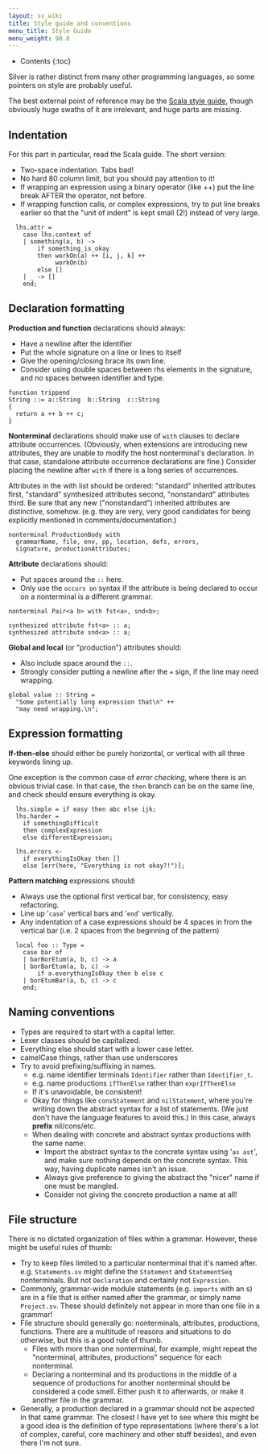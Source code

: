 ```yaml
---
layout: sv_wiki
title: Style guide and conventions
menu_title: Style Guide
menu_weight: 90.0
---
```


* Contents
{:toc}

Silver is rather distinct from many other programming languages, so some pointers on style are probably useful.

The best external point of reference may be the [Scala style guide](https://docs.scala-lang.org/style/), though obviously huge swaths of it are irrelevant, and huge parts are missing.

## Indentation

For this part in particular, read the Scala guide.  The short version:

  * Two-space indentation. Tabs bad!
  * No hard 80 column limit, but you should pay attention to it!
  * If wrapping an expression using a binary operator (like ++) put the line break AFTER the operator, not before.
  * If wrapping function calls, or complex expressions, try to put line breaks earlier so that the "unit of indent" is kept small (2!) instead of very large.

```
  lhs.attr = 
    case lhs.context of
    | something(a, b) -> 
        if something_is_okay
        then workOn(a) ++ [i, j, k] ++
             workOn(b)
        else []
    | _ -> []
    end;
```

## Declaration formatting

**Production and function** declarations should always:

  * Have a newline after the identifier
  * Put the whole signature on a line or lines to itself
  * Give the opening/closing brace its own line.
  * Consider using double spaces between rhs elements in the signature, and no spaces between identifier and type.

```
function trippend
String ::= a::String  b::String  c::String
{
  return a ++ b ++ c;
}
```

**Nonterminal** declarations should make use of `with` clauses to declare attribute occurrences.  (Obviously, when extensions are introducing new attributes, they are unable to modify the host nonterminal's declaration. In that case, standalone attribute occurrence declarations are fine.)  Consider placing the newline after `with` if there is a long series of occurrences.

Attributes in the with list should be ordered: "standard" inherited attributes first, "standard" synthesized attributes second, "nonstandard" attributes third.  Be sure that any new ("nonstandard") inherited attributes are distinctive, somehow. (e.g. they are very, very good candidates for being explicitly mentioned in comments/documentation.)

```
nonterminal ProductionBody with
  grammarName, file, env, pp, location, defs, errors,
  signature, productionAttributes;
```

**Attribute** declarations should:

  * Put spaces around the `::` here.
  * Only use the `occurs on` syntax if the attribute is being declared to occur on a nonterminal is a different grammar.

```
nonterminal Pair<a b> with fst<a>, snd<b>;

synthesized attribute fst<a> :: a;
synthesized attribute snd<a> :: a;
```

**Global and local** (or "production") attributes should:

  * Also include space around the `::`.
  * Strongly consider putting a newline after the `=` sign, if the line may need wrapping.

```
global value :: String =
  "Some potentially long expression that\n" ++
  "may need wrapping.\n";
```

## Expression formatting

**If-then-else** should either be purely horizontal, or vertical with all three keywords lining up.

One exception is the common case of _error checking_, where there is an obvious trivial case.  In that case, the `then` branch can be on the same line, and check should ensure everything is okay.

```
  lhs.simple = if easy then abc else ijk;
  lhs.harder =
    if somethingDifficult
    then complexExpression
    else differentExpression;

  lhs.errors <-
    if everythingIsOkay then []
    else [err(here, "Everything is not okay?!")];
```

**Pattern matching** expressions should:

  * Always use the optional first vertical bar, for consistency, easy refactoring.
  * Line up '`case`' vertical bars and '`end`' vertically.
  * Any indentation of a case expressions should be 4 spaces in from the vertical bar (i.e. 2 spaces from the beginning of the pattern)

```
  local foo :: Type =
    case bar of
    | barBorEtum(a, b, c) -> a
    | borBarEtum(a, b, c) ->
        if a.everythingIsOkay then b else c
    | borEtumBar(a, b, c) -> c
    end;
```

## Naming conventions

  * Types are required to start with a capital letter.
  * Lexer classes should be capitalized.
  * Everything else should start with a lower case letter.
  * camelCase things, rather than use underscores
  * Try to avoid prefixing/suffixing in names.
    * e.g. name identifier terminals `Identifier` rather than `Identifier_t`.
    * e.g. name productions `ifThenElse` rather than `exprIfThenElse`
    * If it's unavoidable, be consistent!
    * Okay for things like `consStatement` and `nilStatement`, where you're writing down the abstract syntax for a list of statements. (We just don't have the language features to avoid this.)  In this case, always **prefix** nil/cons/etc.
    * When dealing with concrete and abstract syntax productions with the same name:
      * Import the abstract syntax to the concrete syntax using '`as ast`', and make sure nothing depends on the concrete syntax. This way, having duplicate names isn't an issue.
      * Always give preference to giving the abstract the "nicer" name if one must be mangled.
      * Consider not giving the concrete production a name at all!


## File structure

There is no dictated organization of files within a grammar. However, these might be useful rules of thumb:

  * Try to keep files limited to a particular nonterminal that it's named after.  e.g. `Statements.sv` might define the `Statement` and `StatementSeq` nonterminals. But not `Declaration` and certainly not `Expression`.
  * Commonly, grammar-wide module statements (e.g. `imports` with an s) are in a file that is either named after the grammar, or simply name `Project.sv`.  These should definitely not appear in more than one file in a grammar!
  * File structure should generally go: nonterminals, attributes, productions, functions. There are a multitude of reasons and situations to do otherwise, but this is a good rule of thumb.
    * Files with more than one nonterminal, for example, might repeat the "nonterminal, attributes, productions" sequence for each nonterminal.
    * Declaring a nonterminal and its productions in the middle of a sequence of productions for another nonterminal should be considered a code smell. Either push it to afterwards, or make it another file in the grammar.
  * Generally, a production declared in a grammar should not be aspected in that same grammar.  The closest I have yet to see where this might be a good idea is the definition of type representations (where there's a lot of complex, careful, core machinery and other stuff besides), and even there I'm not sure.
